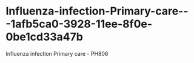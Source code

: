 # Influenza-infection-Primary-care---1afb5ca0-3928-11ee-8f0e-0be1cd33a47b
Influenza infection Primary care - PH806
